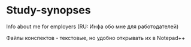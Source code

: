 # Study-synopses
Info about me for employers (RU: Инфа обо мне для работодателей)

Файлы конспектов - текстовые, но удобно открывать их в Notepad++
